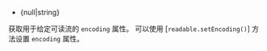 <!-- YAML
added: v12.7.0
-->

* {null|string}

获取用于给定可读流的 `encoding` 属性。 
可以使用 [`readable.setEncoding()`] 方法设置 `encoding` 属性。

